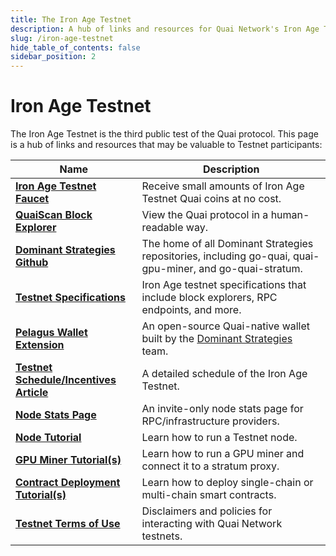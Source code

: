 ```yaml
---
title: The Iron Age Testnet
description: A hub of links and resources for Quai Network's Iron Age Testnet.
slug: /iron-age-testnet
hide_table_of_contents: false
sidebar_position: 2
---
```


# Iron Age Testnet

The Iron Age Testnet is the third public test of the Quai protocol. This page is a hub of links and resources that may be valuable to Testnet participants:

| Name                                                                                                               | Description                                                                                                |
| ------------------------------------------------------------------------------------------------------------------ | ---------------------------------------------------------------------------------------------------------- |
| [**Iron Age Testnet Faucet**](https://faucet.quai.network/)                                                        | Receive small amounts of Iron Age Testnet Quai coins at no cost.                                           |
| [**QuaiScan Block Explorer**](https://cyprus1.colosseum.quaiscan.io/)                                              | View the Quai protocol in a human-readable way.                                                            |
| [**Dominant Strategies Github**](https://github.com/dominant-strategies)                                           | The home of all Dominant Strategies repositories, including go-quai, quai-gpu-miner, and go-quai-stratum.  |
| [**Testnet Specifications**](../develop/developintro.mdx)                                                          | Iron Age testnet specifications that include block explorers, RPC endpoints, and more.                     |
| [**Pelagus Wallet Extension**](https://chrome.google.com/webstore/detail/pelagus/gaegollnpijhedifeeeepdoffkgfcmbc) | An open-source Quai-native wallet built by the [Dominant Strategies](https://dominantstrategies.io/) team. |
| [**Testnet Schedule/Incentives Article**](https://qu.ai/blog/iron-age-testnet-schedule/)                           | A detailed schedule of the Iron Age Testnet.                                                               |
| [**Node Stats Page**](https://stats.quai.network/)                                                                 | An invite-only node stats page for RPC/infrastructure providers.                                           |
| [**Node Tutorial**](../participate/node/start-a-node/start-a-node.md)                                              | Learn how to run a Testnet node.                                                                           |
| [**GPU Miner Tutorial(s)**](../participate/mining/gpu-miner/gpu-miner.md)                                          | Learn how to run a GPU miner and connect it to a stratum proxy.                                            |
| [**Contract Deployment Tutorial(s)**](../develop/tutorials/single-chain.md)                                        | Learn how to deploy single-chain or multi-chain smart contracts.                                           |
| [**Testnet Terms of Use**](./testnet-tos.md)                                                                       | Disclaimers and policies for interacting with Quai Network testnets.                                       |